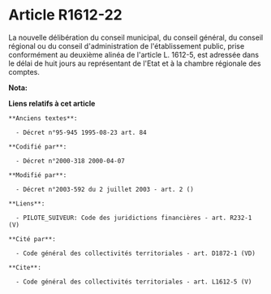 # Article R1612-22

La nouvelle délibération du conseil municipal, du conseil général, du conseil régional ou du conseil d'administration de
l'établissement public, prise conformément au deuxième alinéa de l'article L. 1612-5, est adressée dans le délai de huit
jours au représentant de l'Etat et à la chambre régionale des comptes.

**Nota:**



**Liens relatifs à cet article**

	**Anciens textes**:

	  - Décret n°95-945 1995-08-23 art. 84

	**Codifié par**:

	  - Décret n°2000-318 2000-04-07

	**Modifié par**:

	  - Décret n°2003-592 du 2 juillet 2003 - art. 2 ()

	**Liens**:

	  - PILOTE_SUIVEUR: Code des juridictions financières - art. R232-1 (V)

	**Cité par**:

	  - Code général des collectivités territoriales - art. D1872-1 (VD)

	**Cite**:

	  - Code général des collectivités territoriales - art. L1612-5 (V)
